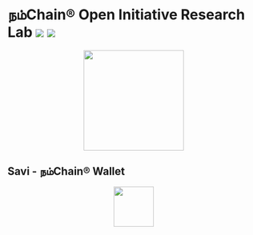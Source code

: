 # நம்Chain® Open Initiative Research Lab ![](https://img.shields.io/badge/Project-Nam-ff69b4.svg) ![](https://img.shields.io/badge/madeby-Ramaguru-blue.svg)

<p align="center">
<img src="https://1.bp.blogspot.com/-0SArWfduw68/XkxV8EmBBcI/AAAAAAAAABw/h9aWSWbm0J4kilgn3xddzQ3PdoP-e3RZgCLcBGAsYHQ/s1600/SAVE_20200127_132431.jpg" width="200" align="center">
</p>  

## Savi - நம்Chain® Wallet

<p align="center">
<img src="https://1.bp.blogspot.com/-9RAU0Jl4nP0/X4XlXVouizI/AAAAAAAAAlU/SyXFEE-PAvERpbLsThlp7oZ5EaBsJ2ZwgCLcBGAsYHQ/s799/NamChain_NCT_Savi_L.jpeg" width="80" align="center">
</p>  
